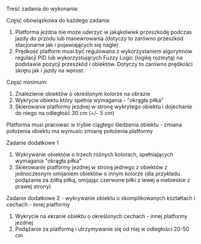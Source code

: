 Treść zadania do wykonania:

Część obowiązkowa do każdego zadania:
1. Platforma jezdna nie może uderzyć w jakąkolwiek przeszkodę podczas jazdy do przodu lub manewrowania (dotyczy to zarówno przeszkód stacjonarne jak i pojawiających się nagle)
2. Prędkość platform musi być regulowana z wykorzystaniem algorytmów regulacji PID lub wykorzystujących Fuzzy Logic (logikę rozmytą) na podstawie pozycji przeszkód i obiektów. Dotyczy to zarówno prędkości skrętu jak i jazdy na wprost.


Część minimum:
1. Znalezienie obiektów o określonym kolorze na obrazie
2. Wykrycie obiektu który spełnia wymagania - "okrągła piłka"
3. Skierowanie platformy jezdnej w stronę wykrytego obiektu i dojechanie do niego na odległość 30 cm (+/- 5 cm)

Platforma musi pracowac w trybie ciągłego śledzenia obiektu - zmiana położenia obiektu ma wymusic zmianę położenia platformy


Zadanie dodatkowe 1
1. Wykrywanie obiektów o trzech różnych kolorach, spełniających wymagania "okrągła piłka"
2. Skierowanie platformy jezdnej w stronę jednego z obiektów z jednoczesnym omijaniem obiektów o innym kolorze (dla przykładu podążanie za żółtą piłką, omijając czerwone piłki z lewej a niebieskie z prawej strony)


Zadanie dodatkowe 2 - wykrywanie obiektu o skomplikowanych kształtach i cechach - innej platformy
1. Wykrycie na ekranie obiektu o określonych cechach - innej platformy jezdnej
2. Podążanie za platformą i utrzymywanie się od niej w odległości 20-50 cm



